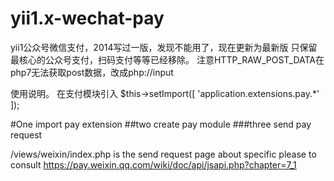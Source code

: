 # yii1.x-wechat-pay

yii1公众号微信支付，2014写过一版，发现不能用了，现在更新为最新版
只保留最核心的公众号支付，扫码支付等等已经移除。
注意HTTP_RAW_POST_DATA在php7无法获取post数据，改成php://input

使用说明。
在支付模块引入
$this->setImport([
  'application.extensions.pay.*'
]);

#One
import pay extension
##two
create pay module
###three
send pay request


/views/weixin/index.php is the send request page
about specific please to consult 
https://pay.weixin.qq.com/wiki/doc/api/jsapi.php?chapter=7_1
